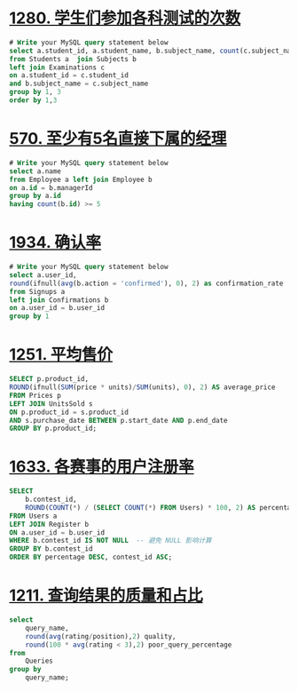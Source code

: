 # [1280. 学生们参加各科测试的次数](https://leetcode.cn/problems/students-and-examinations/)

```sql
# Write your MySQL query statement below
select a.student_id, a.student_name, b.subject_name, count(c.subject_name) as attended_exams
from Students a  join Subjects b
left join Examinations c
on a.student_id = c.student_id
and b.subject_name = c.subject_name
group by 1, 3
order by 1,3
```



# [570. 至少有5名直接下属的经理](https://leetcode.cn/problems/managers-with-at-least-5-direct-reports/)

```sql
# Write your MySQL query statement below
select a.name
from Employee a left join Employee b
on a.id = b.managerId
group by a.id
having count(b.id) >= 5
```



# [1934. 确认率](https://leetcode.cn/problems/confirmation-rate/)

```sql
# Write your MySQL query statement below
select a.user_id,
round(ifnull(avg(b.action = 'confirmed'), 0), 2) as confirmation_rate
from Signups a 
left join Confirmations b
on a.user_id = b.user_id
group by 1
```



# [1251. 平均售价](https://leetcode.cn/problems/average-selling-price/)

```sql
SELECT p.product_id,
ROUND(ifnull(SUM(price * units)/SUM(units), 0), 2) AS average_price
FROM Prices p
LEFT JOIN UnitsSold s
ON p.product_id = s.product_id
AND s.purchase_date BETWEEN p.start_date AND p.end_date
GROUP BY p.product_id;
```



# [1633. 各赛事的用户注册率](https://leetcode.cn/problems/percentage-of-users-attended-a-contest/)

```sql
SELECT 
    b.contest_id,
    ROUND(COUNT(*) / (SELECT COUNT(*) FROM Users) * 100, 2) AS percentage
FROM Users a
LEFT JOIN Register b 
ON a.user_id = b.user_id
WHERE b.contest_id IS NOT NULL  -- 避免 NULL 影响计算
GROUP BY b.contest_id
ORDER BY percentage DESC, contest_id ASC;
```



# [1211. 查询结果的质量和占比](https://leetcode.cn/problems/queries-quality-and-percentage/)

```sql
select
    query_name,
    round(avg(rating/position),2) quality,
    round(100 * avg(rating < 3),2) poor_query_percentage
from
    Queries
group by
    query_name;
```


